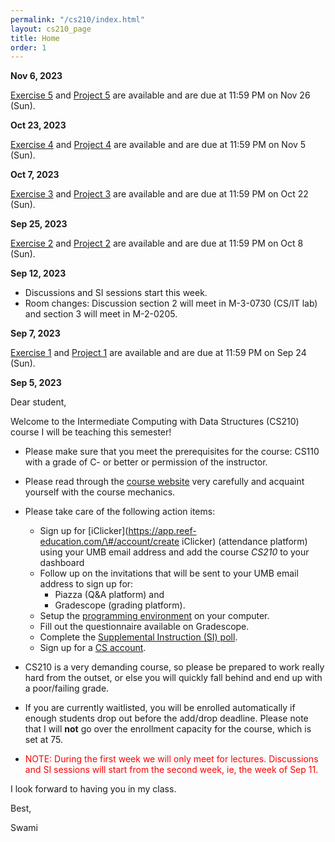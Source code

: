 ```yaml
---
permalink: "/cs210/index.html"
layout: cs210_page
title: Home
order: 1
---
```


**Nov 6, 2023**

[Exercise 5](/cs210/assignments.html) and [Project 5](/cs210/assignments.html) are available and are due at 11:59 PM on Nov 26 (Sun).

**Oct 23, 2023**

[Exercise 4](/cs210/assignments.html) and [Project 4](/cs210/assignments.html) are available and are due at 11:59 PM on Nov 5 (Sun).

**Oct 7, 2023**

[Exercise 3](/cs210/assignments.html) and [Project 3](/cs210/assignments.html) are available and are due at 11:59 PM on Oct 22 (Sun).

**Sep 25, 2023**

[Exercise 2](/cs210/assignments.html) and [Project 2](/cs210/assignments.html) are available and are due at 11:59 PM on Oct 8 (Sun).

**Sep 12, 2023**

- Discussions and SI sessions start this week.
- Room changes: Discussion section 2 will meet in M-3-0730 (CS/IT lab) and section 3 will meet in M-2-0205.

**Sep 7, 2023**

[Exercise 1](/cs210/assignments.html) and [Project 1](/cs210/assignments.html) are available and are due at 11:59 PM on Sep 24 (Sun).

**Sep 5, 2023**

Dear student,

Welcome to the Intermediate Computing with Data Structures (CS210) course I will be teaching this semester!

- Please make sure that you meet the prerequisites for the course: CS110 with a grade of C- or better or permission of the instructor.

- Please read through the [course website](/cs210/) very carefully and acquaint yourself with the course mechanics.

- Please take care of the following action items:
  - Sign up for [iClicker](https://app.reef-education.com/\#/account/create iClicker) (attendance platform) using your UMB email address and add the course *CS210* to your dashboard
  - Follow up on the invitations that will be sent to your UMB email address to sign up for:
      - Piazza (Q&A platform) and
      - Gradescope (grading platform).
  - Setup the [programming environment](https://www.cs.umb.edu/~siyer/teaching/cs210/dsaj_programming_environment_setup.pdf) on your computer.
  - Fill out the questionnaire available on Gradescope.
  - Complete the [Supplemental Instruction (SI) poll](https://forms.gle/e5LeB87RGEMadKe86).
  - Sign up for a [CS account](course_info.html#cs_account).

- CS210 is a very demanding course, so please be prepared to work really hard from the outset, or else you will quickly fall behind and end up with a poor/failing grade.

- If you are currently waitlisted, you will be enrolled automatically if enough students drop out before the add/drop deadline. Please note that I will **not** go over the enrollment capacity for the course, which is set at 75.

- <font color="red">NOTE: During the first week we will only meet for lectures. Discussions and SI sessions will start from the second week, ie, the week of Sep 11.</font>

I look forward to having you in my class.

Best,

Swami